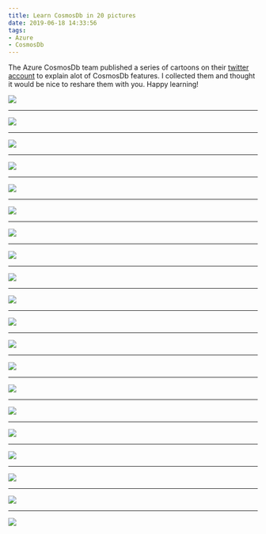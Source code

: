 ```yaml
---
title: Learn CosmosDb in 20 pictures
date: 2019-06-18 14:33:56
tags:
- Azure
- CosmosDb
---
```

The Azure CosmosDb team published a series of cartoons on their [twitter account](https://twitter.com/AzureCosmosDB) to explain alot of CosmosDb features. I collected them and thought it would be nice to reshare them with you. Happy learning!

<img src="/images/cosmos/resource model.png" />
<hr>
<img src="/images/cosmos/regional presence.png" />
<hr>
<img src="/images/cosmos/database design.png" />
<hr>
<img src="/images/cosmos/database modeling.png" />
<hr>
<img src="/images/cosmos/data modeling ref vs embed.png" />
<hr>
<img src="/images/cosmos/partioning.png" />
<hr>
<img src="/images/cosmos/partioning key.png" />
<hr>
<img src="/images/cosmos/provisioning througput.png" />
<hr>
<img src="/images/cosmos/request units.png" />
<hr>
<img src="/images/cosmos/requests units 2.png" />
<hr>
<img src="/images/cosmos/indexing 2.png" />
<hr>
<img src="/images/cosmos/indexing.png" />
<hr>
<img src="/images/cosmos/quering with indexes.png" />
<hr>
<img src="/images/cosmos/global distribution.png" />
<hr>
<img src="/images/cosmos/change feed v2.png" />
<hr>
<img src="/images/cosmos/cosmosdb change feed.png" />
<hr>
<img src="/images/cosmos/consistency levels.png" />
<hr>
<img src="/images/cosmos/consistency models.png" />
<hr>
<img src="/images/cosmos/durability and recovery time.png" />
<hr>
<img src="/images/cosmos/lambda architecture.png" />